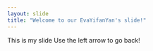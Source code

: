```yaml
---
layout: slide
title: "Welcome to our EvaYifanYan's slide!"
---
```

This is my slide
Use the left arrow to go back!
